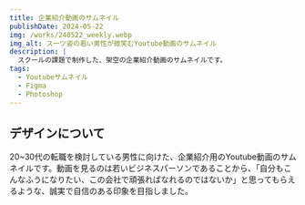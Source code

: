 ```yaml
---
title: 企業紹介動画のサムネイル
publishDate: 2024-05-22
img: /works/240522_weekly.webp
img_alt: スーツ姿の若い男性が微笑むYoutube動画のサムネイル
description: |
  スクールの課題で制作した、架空の企業紹介動画のサムネイルです。
tags:
  - Youtubeサムネイル
  - Figma
  - Photoshop
---
```


## デザインについて

20~30代の転職を検討している男性に向けた、企業紹介用のYoutube動画のサムネイルです。動画を見るのは若いビジネスパーソンであることから、「自分もこんなふうになりたい、この会社で頑張ればなれるのではないか」と思ってもらえるような、誠実で自信のある印象を目指しました。

